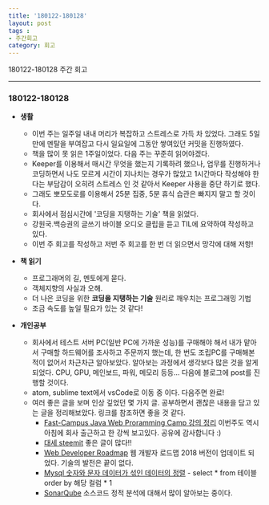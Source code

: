 ```yaml
---
title: '180122-180128'  
layout: post  
tags :  
- 주간회고
category: 회고
---
```


180122-180128 주간 회고

---

### 180122-180128

- **생활**
  - 이번 주는 일주일 내내 머리가 복잡하고 스트레스로 가득 차 있었다. 그래도 5일 만에 멘탈을 부여잡고 다시 일요일에 그동안 쌓여있던 커밋을 진행하였다.
  - 책을 많이 못 읽은 1주일이었다. 다음 주는 꾸준히 읽어야겠다.
  - Keeper를 이용해서 매시간 무엇을 했는지 기록하려 했으나, 업무를 진행하거나 코딩하면서 나도 모르게 시간이 지나치는 경우가 많았고 1시간마다 작성해야 한다는 부담감이 오히려 스트레스 인 것 같아서 Keeper 사용을 중단 하기로 했다.
  - 그래도 뽀모도로를 이용해서 25분 집중, 5분 휴식 습관은 빠지지 말고 할 것이다.
  - 회사에서 점심시간에 '코딩을 지탱하는 기술' 책을 읽었다.
  - 강원국.백승권의 글쓰기 바이블 오디오 클립을 듣고 TIL에 요약하여 작성하고 있다.
  - 이번 주 회고를 작성하고 저번 주 회고를 한 번 더 읽으면서 망각에 대해 저항!


- **책 읽기**
    - 프로그래머의 길, 멘토에게 묻다.
    - 객체지향의 사실과 오해.
    - 더 나은 코딩을 위한 **코딩을 지탱하는 기술** 원리로 깨우치는 프로그래밍 기법
    - 조금 속도를 높일 필요가 있는 것 같다!


- **개인공부**
  - 회사에서 테스트 서버 PC(일반 PC에 가까운 성능)를 구매해야 해서 내가 맡아서 구매할 하드웨어를 조사하고 주문까지 했는데, 한 번도 조립PC를 구매해본 적이 없어서 차근차근 알아보았다. 알아보는 과정에서 생각보다 많은 것을 알게 되었다. CPU, GPU, 메인보드, 파워, 메모리 등등... 다음에 블로그에 post를 진행할 것이다.
  - atom, sublime text에서 vsCode로 이동 중 이다. 다음주면 완료!
  - 여러 좋은 글을 보며 인상 깊었던 몇 가지 글. 공부하면서 괜찮은 내용을 담고 있는 글을 정리해보았다. 링크를 참조하면 좋을 것 같다.
    - [Fast-Campus Java Web Proramming Camp 강의 정리](https://kingbbode.github.io/posts/fast-campus-1) 이번주도 역시 아침에 회사 출근하고 한 강씩 보고있다. 공유에 감사합니다 :)
    - [대세  steemit](https://steemit.com/) 좋은 글이 많다!!
    - [Web Developer Roadmap](https://github.com/kamranahmedse/developer-roadmap/blob/master/README.md) 웹 개발자 로드맵 2018 버전이 업데이트 되었다. 기술의 발전은 끝이 없다.
    - [Mysql 숫자와 문자 데이터가 섞인 데이터의 정렬](http://lehero.tistory.com/275) - select * from 테이블 order by 해당 컬럼 * 1
    - [SonarQube](https://steemit.com/kr-dev/@flyyou/sonarqube-1-sonarqube-install-and-setting) 소스코드 정적 분석에 대해서 많이 알아보는 중이다.
